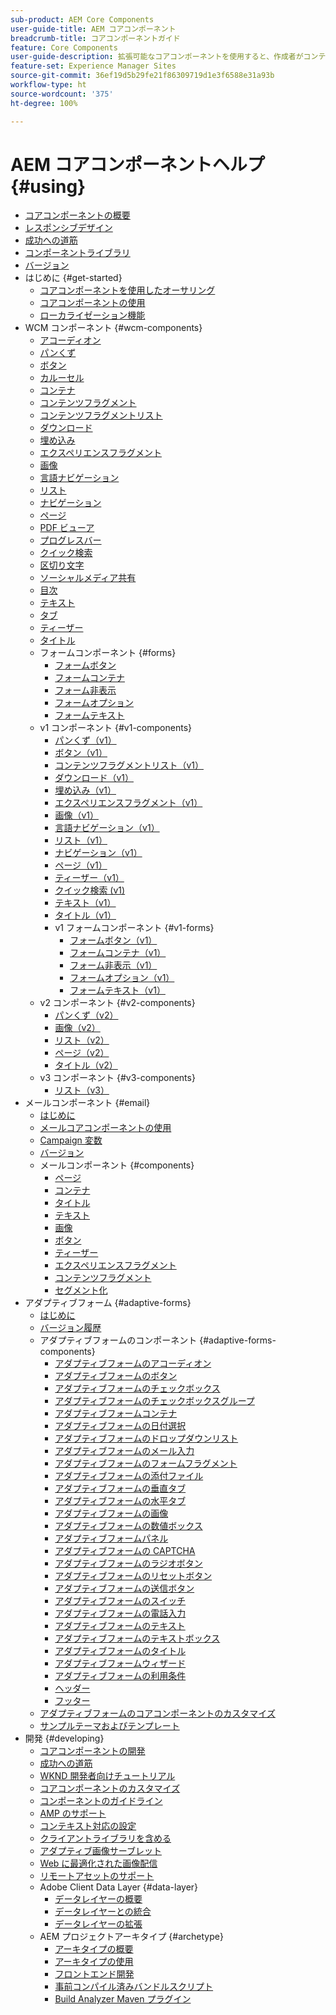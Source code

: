 ```yaml
---
sub-product: AEM Core Components
user-guide-title: AEM コアコンポーネント
breadcrumb-title: コアコンポーネントガイド
feature: Core Components
user-guide-description: 拡張可能なコアコンポーネントを使用すると、作成者がコンテンツを容易に作成できます。
feature-set: Experience Manager Sites
source-git-commit: 36ef19d5b29fe21f86309719d1e3f6588e31a93b
workflow-type: ht
source-wordcount: '375'
ht-degree: 100%

---
```



# AEM コアコンポーネントヘルプ {#using}

+ [コアコンポーネントの概要](/help/introduction.md)
+ [レスポンシブデザイン](/help/responsive.md)
+ [成功への道筋](/help/developing/success.md)
+ [コンポーネントライブラリ](https://adobe.com/go/aem_cmp_library_jp)
+ [バージョン](/help/versions.md)
+ はじめに {#get-started}
   + [コアコンポーネントを使用したオーサリング](/help/get-started/authoring.md)
   + [コアコンポーネントの使用](/help/get-started/using.md)
   + [ローカライゼーション機能](/help/get-started/localization.md)
+ WCM コンポーネント {#wcm-components}
   + [アコーディオン](/help/components/accordion.md)
   + [パンくず](/help/components/breadcrumb.md)
   + [ボタン](/help/components/button.md)
   + [カルーセル](/help/components/carousel.md)
   + [コンテナ](/help/components/container.md)
   + [コンテンツフラグメント](/help/components/content-fragment-component.md)
   + [コンテンツフラグメントリスト](/help/components/content-fragment-list.md)
   + [ダウンロード](/help/components/download.md)
   + [埋め込み](/help/components/embed.md)
   + [エクスペリエンスフラグメント](/help/components/experience-fragment.md)
   + [画像](/help/components/image.md)
   + [言語ナビゲーション](/help/components/language-navigation.md)
   + [リスト](/help/components/list.md)
   + [ナビゲーション](/help/components/navigation.md)
   + [ページ](/help/components/page.md)
   + [PDF ビューア](/help/components/pdf-viewer.md)
   + [プログレスバー](/help/components/progress-bar.md)
   + [クイック検索](/help/components/quick-search.md)
   + [区切り文字](/help/components/separator.md)
   + [ソーシャルメディア共有](/help/components/sharing.md)
   + [目次](/help/components/tableofcontents.md)
   + [テキスト](/help/components/text.md)
   + [タブ](/help/components/tabs.md)
   + [ティーザー](/help/components/teaser.md)
   + [タイトル](/help/components/title.md)
   + フォームコンポーネント {#forms}
      + [フォームボタン](/help/components/forms/form-button.md)
      + [フォームコンテナ](/help/components/forms/form-container.md)
      + [フォーム非表示](/help/components/forms/form-hidden.md)
      + [フォームオプション](/help/components/forms/form-options.md)
      + [フォームテキスト](/help/components/forms/form-text.md)
   + v1 コンポーネント {#v1-components}
      + [パンくず（v1）](/help/components/v1/breadcrumb-v1.md)
      + [ボタン（v1）](/help/components/v1/button.md)
      + [コンテンツフラグメントリスト（v1）](/help/components/v1/content-fragment-list.md)
      + [ダウンロード（v1）](/help/components/v1/download.md)
      + [埋め込み（v1）](/help/components/v1/embed.md)
      + [エクスペリエンスフラグメント（v1）](/help/components/v1/experience-fragment.md)
      + [画像（v1）](/help/components/v1/image-v1.md)
      + [言語ナビゲーション（v1）](/help/components/v1/language-navigation.md)
      + [リスト（v1）](/help/components/v1/list-v1.md)
      + [ナビゲーション（v1）](/help/components/v1/navigation.md)
      + [ページ（v1）](/help/components/v1/page-v1.md)
      + [ティーザー（v1）](/help/components/v1/teaser.md)
      + [クイック検索 (v1)](/help/components/v1/quick-search.md)
      + [テキスト（v1）](/help/components/v1/text-v1.md)
      + [タイトル（v1）](/help/components/v1/title-v1.md)
      + v1 フォームコンポーネント {#v1-forms}
         + [フォームボタン（v1）](/help/components/v1/form-button-v1.md)
         + [フォームコンテナ（v1）](/help/components/v1/form-container-v1.md)
         + [フォーム非表示（v1）](/help/components/v1/form-hidden-v1.md)
         + [フォームオプション（v1）](/help/components/v1/form-options-v1.md)
         + [フォームテキスト（v1）](/help/components/v1/form-text-v1.md)
   + v2 コンポーネント {#v2-components}
      + [パンくず（v2）](/help/components/v2/breadcrumb.md)
      + [画像（v2）](/help/components/v2/image.md)
      + [リスト（v2）](/help/components/v2/list.md)
      + [ページ（v2）](/help/components/v2/page.md)
      + [タイトル（v2）](/help/components/v2/title.md)
   + v3 コンポーネント {#v3-components}
      + [リスト（v3）](/help/components/v3/list.md)
+ メールコンポーネント {#email}
   + [はじめに](/help/email/introduction.md)
   + [メールコアコンポーネントの使用](/help/email/using.md)
   + [Campaign 変数](/help/email/campaign-variables.md)
   + [バージョン](/help/email/versions.md)
   + メールコンポーネント {#components}
      + [ページ](/help/email/components/page.md)
      + [コンテナ](/help/email/components/container.md)
      + [タイトル](/help/email/components/title.md)
      + [テキスト](/help/email/components/text.md)
      + [画像](/help/email/components/image.md)
      + [ボタン](/help/email/components/button.md)
      + [ティーザー](/help/email/components/teaser.md)
      + [エクスペリエンスフラグメント](/help/email/components/experience-fragment.md)
      + [コンテンツフラグメント](/help/email/components/content-fragment.md)
      + [セグメント化](/help/email/components/segmentation.md)
+ アダプティブフォーム {#adaptive-forms}
   + [はじめに](/help/adaptive-forms/introduction.md)
   + [バージョン履歴](/help/adaptive-forms/version.md)
   + アダプティブフォームのコンポーネント {#adaptive-forms-components}
      + [アダプティブフォームのアコーディオン](/help/adaptive-forms/components/accordion.md)
      + [アダプティブフォームのボタン](/help/adaptive-forms/components/button.md)
      + [アダプティブフォームのチェックボックス](/help/adaptive-forms/components/checkbox.md)
      + [アダプティブフォームのチェックボックスグループ](/help/adaptive-forms/components/checkbox-group.md)
      + [アダプティブフォームコンテナ](/help/adaptive-forms/components/form-container.md)
      + [アダプティブフォームの日付選択](/help/adaptive-forms/components/date-picker.md)
      + [アダプティブフォームのドロップダウンリスト](/help/adaptive-forms/components/drop-down-list.md)
      + [アダプティブフォームのメール入力](/help/adaptive-forms/components/email-input.md)
      + [アダプティブフォームのフォームフラグメント](/help/adaptive-forms/components/adaptive-form-fragment.md)
      + [アダプティブフォームの添付ファイル](/help/adaptive-forms/components/file-attachment.md)
      + [アダプティブフォームの垂直タブ](/help/adaptive-forms/components/vertical-tabs.md)
      + [アダプティブフォームの水平タブ](/help/adaptive-forms/components/horizontal-tabs.md)
      + [アダプティブフォームの画像](/help/adaptive-forms/components/image.md)
      + [アダプティブフォームの数値ボックス](/help/adaptive-forms/components/numeric-box.md)
      + [アダプティブフォームパネル](/help/adaptive-forms/components/panel.md)
      + [アダプティブフォームの CAPTCHA](/help/adaptive-forms/components/captcha.md)
      + [アダプティブフォームのラジオボタン](/help/adaptive-forms/components/radio-button.md)
      + [アダプティブフォームのリセットボタン](/help/adaptive-forms/components/reset-button.md)
      + [アダプティブフォームの送信ボタン](/help/adaptive-forms/components/submit-button.md)
      + [アダプティブフォームのスイッチ](/help/adaptive-forms/components/switch.md)
      + [アダプティブフォームの電話入力](/help/adaptive-forms/components/telephone-input.md)
      + [アダプティブフォームのテキスト](/help/adaptive-forms/components/text.md)
      + [アダプティブフォームのテキストボックス](/help/adaptive-forms/components/text-box.md)
      + [アダプティブフォームのタイトル](/help/adaptive-forms/components/title.md)
      + [アダプティブフォームウィザード](/help/adaptive-forms/components/wizard.md)
      + [アダプティブフォームの利用条件](/help/adaptive-forms/components/terms-and-conditions.md)
      + [ヘッダー](/help/adaptive-forms/components/header.md)
      + [フッター](/help/adaptive-forms/components/footer.md)
   + [アダプティブフォームのコアコンポーネントのカスタマイズ](/help/developing/customize-adaptive-forms-core-components.md)
   + [サンプルテーマおよびテンプレート](/help/adaptive-forms/sample-themes-templates-form-data-models-core-components.md)
+ 開発 {#developing}
   + [コアコンポーネントの開発](/help/developing/overview.md)
   + [成功への道筋](https://experienceleague.adobe.com/docs/experience-manager-core-components/using/success.html?lang=ja)
   + [WKND 開発者向けチュートリアル](https://experienceleague.adobe.com/docs/experience-manager-learn/getting-started-wknd-tutorial-develop/overview.html?lang=ja)
   + [コアコンポーネントのカスタマイズ](/help/developing/customizing.md)
   + [コンポーネントのガイドライン](/help/developing/guidelines.md)
   + [AMP のサポート](/help/developing/amp.md)
   + [コンテキスト対応の設定](/help/developing/context-aware-configs.md)
   + [クライアントライブラリを含める](/help/developing/including-clientlibs.md)
   + [アダプティブ画像サーブレット](/help/developing/adaptive-image-servlet.md)
   + [Web に最適化された画像配信](/help/developing/web-optimized-image-delivery.md)
   + [リモートアセットのサポート](/help/developing/remote-assets.md)
   + Adobe Client Data Layer {#data-layer}
      + [データレイヤーの概要](/help/developing/data-layer/overview.md)
      + [データレイヤーとの統合](/help/developing/data-layer/integrations.md)
      + [データレイヤーの拡張](/help/developing/data-layer/extending.md)
   + AEM プロジェクトアーキタイプ {#archetype}
      + [アーキタイプの概要](/help/developing/archetype/overview.md)
      + [アーキタイプの使用](/help/developing/archetype/using.md)
      + [フロントエンド開発](/help/developing/archetype/front-end.md)
      + [事前コンパイル済みバンドルスクリプト](/help/developing/archetype/precompiled-bundled-scripts.md)
      + [Build Analyzer Maven プラグイン](/help/developing/archetype/build-analyzer-maven-plugin.md)
